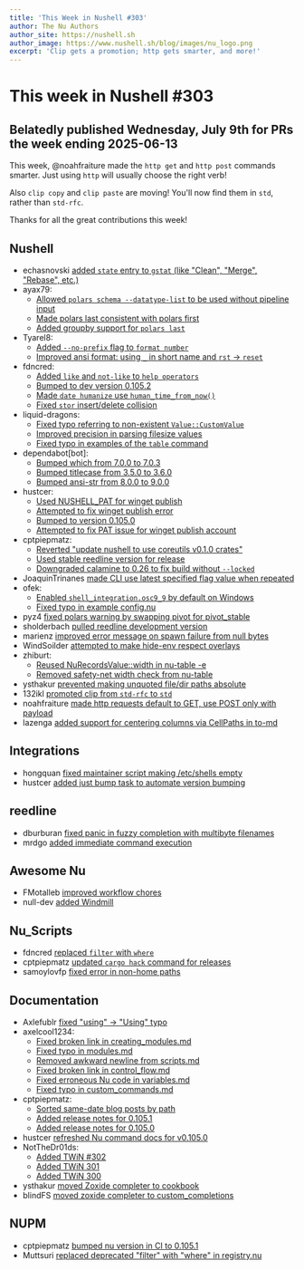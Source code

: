 ```yaml
---
title: 'This Week in Nushell #303'
author: The Nu Authors
author_site: https://nushell.sh
author_image: https://www.nushell.sh/blog/images/nu_logo.png
excerpt: 'Clip gets a promotion; http gets smarter, and more!'
---
```


# This week in Nushell #303

## Belatedly published Wednesday, July 9th for PRs the week ending 2025-06-13

This week, @noahfraiture made the `http get` and `http post` commands smarter. Just using `http` will usually choose the right verb!

Also `clip copy` and `clip paste` are moving! You'll now find them in `std`, rather than `std-rfc`.

Thanks for all the great contributions this week!

## Nushell

- echasnovski [added `state` entry to `gstat` (like "Clean", "Merge", "Rebase", etc.)](https://github.com/nushell/nushell/pull/15965)
- ayax79:
  - [Allowed `polars schema --datatype-list` to be used without pipeline input](https://github.com/nushell/nushell/pull/15964)
  - [Made polars last consistent with polars first](https://github.com/nushell/nushell/pull/15963)
  - [Added groupby support for `polars last`](https://github.com/nushell/nushell/pull/15953)
- Tyarel8:
  - [Added `--no-prefix` flag to `format number`](https://github.com/nushell/nushell/pull/15960)
  - [Improved ansi format: using `_` in short name and `rst` → `reset`](https://github.com/nushell/nushell/pull/15907)
- fdncred:
  - [Added `like` and `not-like` to `help operators`](https://github.com/nushell/nushell/pull/15959)
  - [Bumped to dev version 0.105.2](https://github.com/nushell/nushell/pull/15952)
  - [Made `date humanize` use `human_time_from_now()`](https://github.com/nushell/nushell/pull/15918)
  - [Fixed `stor` insert/delete collision](https://github.com/nushell/nushell/pull/15838)
- liquid-dragons:
  - [Fixed typo referring to non-existent `Value::CustomValue`](https://github.com/nushell/nushell/pull/15954)
  - [Improved precision in parsing filesize values](https://github.com/nushell/nushell/pull/15950)
  - [Fixed typo in examples of the `table` command](https://github.com/nushell/nushell/pull/15925)
- dependabot[bot]:
  - [Bumped which from 7.0.0 to 7.0.3](https://github.com/nushell/nushell/pull/15937)
  - [Bumped titlecase from 3.5.0 to 3.6.0](https://github.com/nushell/nushell/pull/15936)
  - [Bumped ansi-str from 8.0.0 to 9.0.0](https://github.com/nushell/nushell/pull/15935)
- hustcer:
  - [Used NUSHELL_PAT for winget publish](https://github.com/nushell/nushell/pull/15934)
  - [Attempted to fix winget publish error](https://github.com/nushell/nushell/pull/15933)
  - [Bumped to version 0.105.0](https://github.com/nushell/nushell/pull/15930)
  - [Attempted to fix PAT issue for winget publish account](https://github.com/nushell/nushell/pull/15922)
- cptpiepmatz:
  - [Reverted "update nushell to use coreutils v0.1.0 crates"](https://github.com/nushell/nushell/pull/15932)
  - [Used stable reedline version for release](https://github.com/nushell/nushell/pull/15931)
  - [Downgraded calamine to 0.26 to fix build without `--locked`](https://github.com/nushell/nushell/pull/15908)
- JoaquinTrinanes [made CLI use latest specified flag value when repeated](https://github.com/nushell/nushell/pull/15919)
- ofek:
  - [Enabled `shell_integration.osc9_9` by default on Windows](https://github.com/nushell/nushell/pull/15914)
  - [Fixed typo in example config.nu](https://github.com/nushell/nushell/pull/15910)
- pyz4 [fixed polars warning by swapping pivot for pivot_stable](https://github.com/nushell/nushell/pull/15913)
- sholderbach [pulled reedline development version](https://github.com/nushell/nushell/pull/15912)
- marienz [improved error message on spawn failure from null bytes](https://github.com/nushell/nushell/pull/15911)
- WindSoilder [attempted to make hide-env respect overlays](https://github.com/nushell/nushell/pull/15904)
- zhiburt:
  - [Reused NuRecordsValue::width in nu-table -e](https://github.com/nushell/nushell/pull/15902)
  - [Removed safety-net width check from nu-table](https://github.com/nushell/nushell/pull/15901)
- ysthakur [prevented making unquoted file/dir paths absolute](https://github.com/nushell/nushell/pull/15878)
- 132ikl [promoted clip from `std-rfc` to `std`](https://github.com/nushell/nushell/pull/15877)
- noahfraiture [made http requests default to GET, use POST only with payload](https://github.com/nushell/nushell/pull/15862)
- lazenga [added support for centering columns via CellPaths in to-md](https://github.com/nushell/nushell/pull/15861)

## Integrations

- hongquan [fixed maintainer script making /etc/shells empty](https://github.com/nushell/integrations/pull/60)
- hustcer [added just bump task to automate version bumping](https://github.com/nushell/integrations/pull/59)

## reedline

- dburburan [fixed panic in fuzzy completion with multibyte filenames](https://github.com/nushell/reedline/pull/918)
- mrdgo [added immediate command execution](https://github.com/nushell/reedline/pull/882)

## Awesome Nu

- FMotalleb [improved workflow chores](https://github.com/nushell/awesome-nu/pull/126)
- null-dev [added Windmill](https://github.com/nushell/awesome-nu/pull/125)

## Nu_Scripts

- fdncred [replaced `filter` with `where`](https://github.com/nushell/nu_scripts/pull/1135)
- cptpiepmatz [updated `cargo hack` command for releases](https://github.com/nushell/nu_scripts/pull/1132)
- samoylovfp [fixed error in non-home paths](https://github.com/nushell/nu_scripts/pull/1129)

## Documentation

- Axlefublr [fixed "using" -> "Using" typo](https://github.com/nushell/nushell.github.io/pull/1946)
- axelcool1234:
  - [Fixed broken link in creating_modules.md](https://github.com/nushell/nushell.github.io/pull/1945)
  - [Fixed typo in modules.md](https://github.com/nushell/nushell.github.io/pull/1944)
  - [Removed awkward newline from scripts.md](https://github.com/nushell/nushell.github.io/pull/1943)
  - [Fixed broken link in control_flow.md](https://github.com/nushell/nushell.github.io/pull/1942)
  - [Fixed erroneous Nu code in variables.md](https://github.com/nushell/nushell.github.io/pull/1941)
  - [Fixed typo in custom_commands.md](https://github.com/nushell/nushell.github.io/pull/1933)
- cptpiepmatz:
  - [Sorted same-date blog posts by path](https://github.com/nushell/nushell.github.io/pull/1940)
  - [Added release notes for 0.105.1](https://github.com/nushell/nushell.github.io/pull/1939)
  - [Added release notes for 0.105.0](https://github.com/nushell/nushell.github.io/pull/1932)
- hustcer [refreshed Nu command docs for v0.105.0](https://github.com/nushell/nushell.github.io/pull/1938)
- NotTheDr01ds:
  - [Added TWiN #302](https://github.com/nushell/nushell.github.io/pull/1937)
  - [Added TWiN 301](https://github.com/nushell/nushell.github.io/pull/1936)
  - [Added TWiN 300](https://github.com/nushell/nushell.github.io/pull/1935)
- ysthakur [moved Zoxide completer to cookbook](https://github.com/nushell/nushell.github.io/pull/1934)
- blindFS [moved zoxide completer to custom_completions](https://github.com/nushell/nushell.github.io/pull/1847)

## NUPM

- cptpiepmatz [bumped nu version in CI to 0.105.1](https://github.com/nushell/nupm/pull/120)
- Muttsuri [replaced deprecated "filter" with "where" in registry.nu](https://github.com/nushell/nupm/pull/119)
